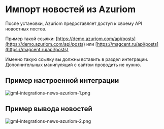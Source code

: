 # Импорт новостей из Azuriom

После установки, Azuriom предоставляет доступ к своему API новостных постов.

Пример такой ссылки: [https://demo.azuriom.com/api/posts](https://demo.azuriom.com/api/posts)
или [https://magcent.ru/api/posts](https://magcent.ru/api/posts)

Именно такую ссылку вы должны вставить в раздел интеграции. Дополнительных манипуляций с сайтом проводить не нужно.

## Пример настроенной интеграции

![gml-integrations-news-azuriom-1.png](gml-integrations-news-azuriom-1.png)

## Пример вывода новостей

![gml-integrations-news-azuriom-2.png](gml-integrations-news-azuriom-2.png)